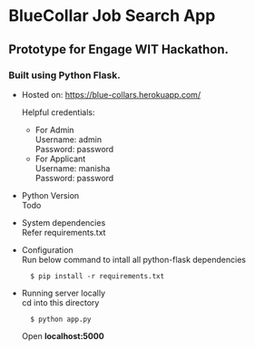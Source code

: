 # BlueCollar Job Search App

## Prototype for Engage WIT Hackathon.
### Built using Python Flask.

* Hosted on:
  https://blue-collars.herokuapp.com/
  
  Helpful credentials:
  - For Admin<br />
    Username: admin<br />
    Password: password<br />
  - For Applicant<br />
    Username: manisha<br />
    Password: password<br />


* Python Version<br />
  Todo<br />

* System dependencies<br />
  Refer requirements.txt

* Configuration<br />
  Run below command to intall all python-flask dependencies
  ```
    $ pip install -r requirements.txt
  ```

* Running server locally<br />
  cd into this directory
  ```
    $ python app.py
  ```
  Open **localhost:5000**
